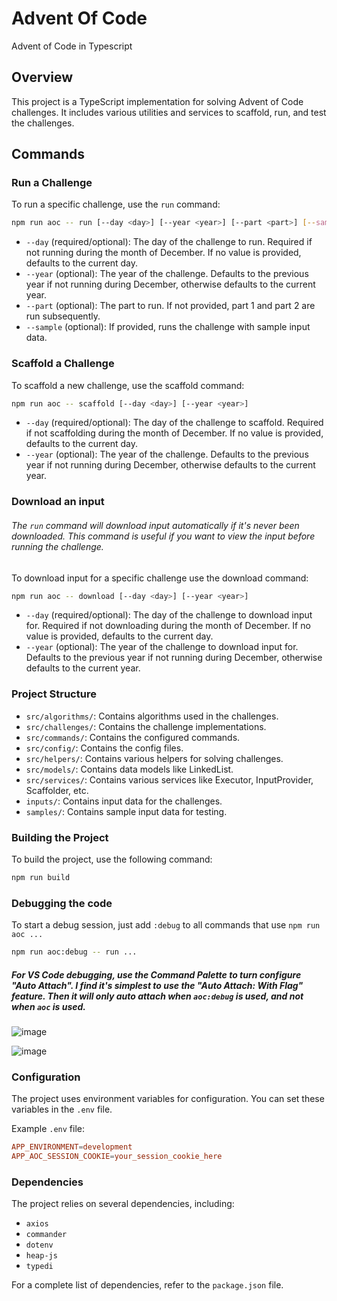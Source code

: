 # Advent Of Code

Advent of Code in Typescript

## Overview

This project is a TypeScript implementation for solving Advent of Code challenges. It includes various utilities and services to scaffold, run, and test the challenges.

## Commands

### Run a Challenge

To run a specific challenge, use the `run` command:
```sh
npm run aoc -- run [--day <day>] [--year <year>] [--part <part>] [--sample]
```
 - `--day` (required/optional): The day of the challenge to run. Required if not running during the month of December. If no value is provided, defaults to the current day.
 - `--year` (optional): The year of the challenge. Defaults to the previous year if not running during December, otherwise defaults to the current year.
 - `--part` (optional): The part to run. If not provided, part 1 and part 2 are run subsequently.
 - `--sample` (optional): If provided, runs the challenge with sample input data.

### Scaffold a Challenge
To scaffold a new challenge, use the scaffold command:
```sh
npm run aoc -- scaffold [--day <day>] [--year <year>]
```
 - `--day` (required/optional): The day of the challenge to scaffold. Required if not scaffolding during the month of December. If no value is provided, defaults to the current day.
 - `--year` (optional): The year of the challenge. Defaults to the previous year if not running during December, otherwise defaults to the current year.

### Download an input

###### *The `run` command will download input automatically if it's never been downloaded. This command is useful if you want to view the input before running the challenge.*

To download input for a specific challenge use the download command:
```sh
npm run aoc -- download [--day <day>] [--year <year>]
```
 - `--day` (required/optional): The day of the challenge to download input for. Required if not downloading during the month of December. If no value is provided, defaults to the current day.
 - `--year` (optional): The year of the challenge to download input for. Defaults to the previous year if not running during December, otherwise defaults to the current year.

### Project Structure
 - `src/algorithms/`: Contains algorithms used in the challenges.
 - `src/challenges/`: Contains the challenge implementations.
 - `src/commands/`: Contains the configured commands.
 - `src/config/`: Contains the config files.
 - `src/helpers/`: Contains various helpers for solving challenges.
 - `src/models/`: Contains data models like LinkedList.
 - `src/services/`: Contains various services like Executor, InputProvider, Scaffolder, etc.
 - `inputs/`: Contains input data for the challenges.
 - `samples/`: Contains sample input data for testing.

### Building the Project
To build the project, use the following command:
```sh
npm run build
```

### Debugging the code
To start a debug session, just add `:debug` to all commands that use `npm run aoc ...`
```sh
npm run aoc:debug -- run ...
```
##### For VS Code debugging, use the Command Palette to turn configure "Auto Attach". I find it's simplest to use the "Auto Attach: With Flag" feature. Then it will only auto attach when `aoc:debug` is used, and not when `aoc` is used.

![image](https://github.com/user-attachments/assets/178fc068-0fda-405e-ad40-ece402936bd1)

![image](https://github.com/user-attachments/assets/aae6e03e-77dc-4290-8083-7046a148fb42)

### Configuration
The project uses environment variables for configuration. You can set these variables in the `.env` file.

Example `.env` file:
```conf
APP_ENVIRONMENT=development
APP_AOC_SESSION_COOKIE=your_session_cookie_here
```

### Dependencies
The project relies on several dependencies, including:

 - `axios`
 - `commander`
 - `dotenv`
 - `heap-js`
 - `typedi`

For a complete list of dependencies, refer to the `package.json` file.

